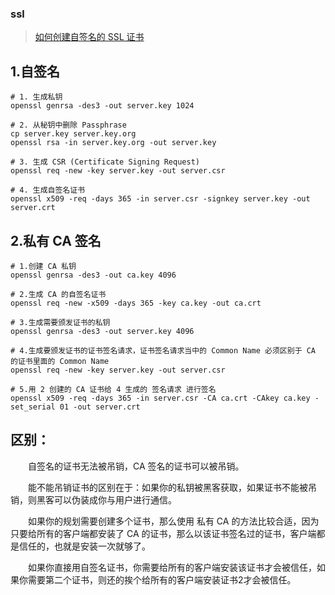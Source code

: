 ### ssl
> [如何创建自签名的 SSL 证书](https://www.jianshu.com/p/e5f46dcf4664)


1.自签名
----
    # 1. 生成私钥
    openssl genrsa -des3 -out server.key 1024
    
    # 2. 从秘钥中删除 Passphrase
    cp server.key server.key.org
    openssl rsa -in server.key.org -out server.key
    
    # 3. 生成 CSR (Certificate Signing Request)
    openssl req -new -key server.key -out server.csr
    
    # 4. 生成自签名证书
    openssl x509 -req -days 365 -in server.csr -signkey server.key -out server.crt
    
2.私有 CA 签名
----
    
    # 1.创建 CA 私钥
    openssl genrsa -des3 -out ca.key 4096
    
    # 2.生成 CA 的自签名证书
    openssl req -new -x509 -days 365 -key ca.key -out ca.crt
    
    # 3.生成需要颁发证书的私钥
    openssl genrsa -des3 -out server.key 4096
    
    # 4.生成要颁发证书的证书签名请求，证书签名请求当中的 Common Name 必须区别于 CA 的证书里面的 Common Name
    openssl req -new -key server.key -out server.csr
    
    # 5.用 2 创建的 CA 证书给 4 生成的 签名请求 进行签名
    openssl x509 -req -days 365 -in server.csr -CA ca.crt -CAkey ca.key -set_serial 01 -out server.crt
    
   
区别：
---

　　自签名的证书无法被吊销，CA 签名的证书可以被吊销。

　　能不能吊销证书的区别在于：如果你的私钥被黑客获取，如果证书不能被吊销，则黑客可以伪装成你与用户进行通信。

　　如果你的规划需要创建多个证书，那么使用 私有 CA 的方法比较合适，因为只要给所有的客户端都安装了 CA 的证书，那么以该证书签名过的证书，客户端都是信任的，也就是安装一次就够了。

　　如果你直接用自签名证书，你需要给所有的客户端安装该证书才会被信任，如果你需要第二个证书，则还的挨个给所有的客户端安装证书2才会被信任。

